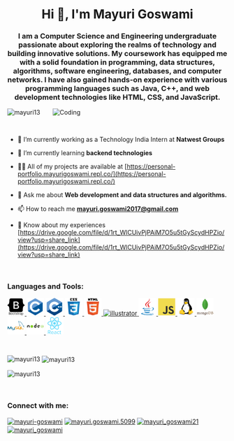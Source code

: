 <h1 align="center">Hi 👋, I'm Mayuri Goswami</h1>
<h3 align="center">I am a Computer Science and Engineering undergraduate passionate about exploring the realms of technology and building innovative solutions. My coursework has equipped me with a solid foundation in programming, data structures, algorithms, software engineering, databases, and computer networks. I have also gained hands-on experience with various programming languages such as Java, C++, and web development technologies like HTML, CSS, and JavaScript.</h3>

<img align="right" src="https://mir-s3-cdn-cf.behance.net/project_modules/disp/601014116770475.6068beff4640a.gif" alt="Coding" width="400"/>

<p align="left"> <img src="https://komarev.com/ghpvc/?username=mayuri13&label=Profile%20views&color=0e75b6&style=flat" alt="mayuri13" /> </p>

<p align="left"> <a href="https://twitter.com/" target="blank"><img src="https://img.shields.io/twitter/follow/?logo=twitter&style=for-the-badge" alt="" /></a> </p>

- 🔭 I’m currently working as a Technology India Intern at **Natwest Groups**

- 🌱 I’m currently learning **backend technologies**

- 👨‍💻 All of my projects are available at [https://personal-portfolio.mayurigoswami.repl.co/](https://personal-portfolio.mayurigoswami.repl.co/)

- 💬 Ask me about **Web development and data structures and algorithms.**

- 📫 How to reach me **mayuri.goswami2017@gmail.com**

- 📄 Know about my experiences [https://drive.google.com/file/d/1rt_WlCUivPjPAiM7O5u5tGyScydHPZio/view?usp=share_link](https://drive.google.com/file/d/1rt_WlCUivPjPAiM7O5u5tGyScydHPZio/view?usp=share_link)
<br>

<h3 align="left">Languages and Tools:</h3>
<p align="left"> <a href="https://getbootstrap.com" target="_blank" rel="noreferrer"> <img src="https://raw.githubusercontent.com/devicons/devicon/master/icons/bootstrap/bootstrap-plain-wordmark.svg" alt="bootstrap" width="40" height="40"/> </a> <a href="https://www.cprogramming.com/" target="_blank" rel="noreferrer"> <img src="https://raw.githubusercontent.com/devicons/devicon/master/icons/c/c-original.svg" alt="c" width="40" height="40"/> </a> <a href="https://www.w3schools.com/cpp/" target="_blank" rel="noreferrer"> <img src="https://raw.githubusercontent.com/devicons/devicon/master/icons/cplusplus/cplusplus-original.svg" alt="cplusplus" width="40" height="40"/> </a> <a href="https://www.w3schools.com/css/" target="_blank" rel="noreferrer"> <img src="https://raw.githubusercontent.com/devicons/devicon/master/icons/css3/css3-original-wordmark.svg" alt="css3" width="40" height="40"/> </a> <a href="https://www.w3.org/html/" target="_blank" rel="noreferrer"> <img src="https://raw.githubusercontent.com/devicons/devicon/master/icons/html5/html5-original-wordmark.svg" alt="html5" width="40" height="40"/> </a> <a href="https://www.adobe.com/in/products/illustrator.html" target="_blank" rel="noreferrer"> <img src="https://www.vectorlogo.zone/logos/adobe_illustrator/adobe_illustrator-icon.svg" alt="illustrator" width="40" height="40"/> </a> <a href="https://www.java.com" target="_blank" rel="noreferrer"> <img src="https://raw.githubusercontent.com/devicons/devicon/master/icons/java/java-original.svg" alt="java" width="40" height="40"/> </a> <a href="https://developer.mozilla.org/en-US/docs/Web/JavaScript" target="_blank" rel="noreferrer"> <img src="https://raw.githubusercontent.com/devicons/devicon/master/icons/javascript/javascript-original.svg" alt="javascript" width="40" height="40"/> </a> <a href="https://www.linux.org/" target="_blank" rel="noreferrer"> <img src="https://raw.githubusercontent.com/devicons/devicon/master/icons/linux/linux-original.svg" alt="linux" width="40" height="40"/> </a> <a href="https://www.mongodb.com/" target="_blank" rel="noreferrer"> <img src="https://raw.githubusercontent.com/devicons/devicon/master/icons/mongodb/mongodb-original-wordmark.svg" alt="mongodb" width="40" height="40"/> </a> <a href="https://www.mysql.com/" target="_blank" rel="noreferrer"> <img src="https://raw.githubusercontent.com/devicons/devicon/master/icons/mysql/mysql-original-wordmark.svg" alt="mysql" width="40" height="40"/> </a> <a href="https://nodejs.org" target="_blank" rel="noreferrer"> <img src="https://raw.githubusercontent.com/devicons/devicon/master/icons/nodejs/nodejs-original-wordmark.svg" alt="nodejs" width="40" height="40"/> </a> <a href="https://reactjs.org/" target="_blank" rel="noreferrer"> <img src="https://raw.githubusercontent.com/devicons/devicon/master/icons/react/react-original-wordmark.svg" alt="react" width="40" height="40"/> </a> </p>
<br>
<p><img align="left" src="https://github-readme-stats.vercel.app/api/top-langs?username=mayuri13&show_icons=true&locale=en&layout=compact" alt="mayuri13" /></p>

<p>&nbsp;<img align="center" src="https://github-readme-stats.vercel.app/api?username=mayuri13&show_icons=true&locale=en" alt="mayuri13" /></p>

<p><img align="center" src="https://github-readme-streak-stats.herokuapp.com/?user=mayuri13&" alt="mayuri13" /></p>
<br>
<h3 align="left">Connect with me:</h3>
<p align="left">
<a href="https://linkedin.com/in/mayuri-goswami" target="blank"><img align="center" src="https://raw.githubusercontent.com/rahuldkjain/github-profile-readme-generator/master/src/images/icons/Social/linked-in-alt.svg" alt="mayuri-goswami" height="30" width="40" /></a>
<a href="https://fb.com/mayuri.goswami.5099" target="blank"><img align="center" src="https://raw.githubusercontent.com/rahuldkjain/github-profile-readme-generator/master/src/images/icons/Social/facebook.svg" alt="mayuri.goswami.5099" height="30" width="40" /></a>
<a href="https://www.hackerrank.com/mayuri_goswami21" target="blank"><img align="center" src="https://raw.githubusercontent.com/rahuldkjain/github-profile-readme-generator/master/src/images/icons/Social/hackerrank.svg" alt="mayuri_goswami21" height="30" width="40" /></a>
<a href="https://www.leetcode.com/mayuri_goswami" target="blank"><img align="center" src="https://raw.githubusercontent.com/rahuldkjain/github-profile-readme-generator/master/src/images/icons/Social/leet-code.svg" alt="mayuri_goswami" height="30" width="40" /></a>
</p>
